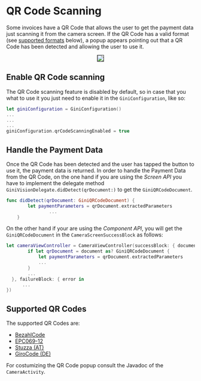QR Code Scanning
=============================

Some invoices have a QR Code that allows the user to get the payment data just scanning it from the camera screen. If the QR Code has a valid format (see [supported formats](#supported-qr-codes) below), a popup appears pointing out that a QR Code has been detected and allowing the user to use it.
<center><img src="img/qr_code_popup.jpg" border="1"/></center>

Enable QR Code scanning
----------------------

The QR Code scanning feature is disabled by default, so in case that you what to use it you just need to enable it in the `GiniConfiguration`, like so:
```swift
let giniConfiguration = GiniConfiguration()
...
...
...		
giniConfiguration.qrCodeScanningEnabled = true
```

Handle the Payment Data
----------------------

Once the QR Code has been detected and the user has tapped the button to use it, the payment data is returned. In order to handle the Payment Data from the QR Code, on the one hand if you are using the _Screen API_ you have to implement the delegate method `GiniVisionDelegate.didDetect(qrDocument:)` to get the `GiniQRCodeDocument`.
```swift
func didDetect(qrDocument: GiniQRCodeDocument) {
        let paymentParameters = qrDocument.extractedParameters
				...
    }
```

On the other hand if your are using the _Component API_, you will get the `GiniQRCodeDocument` in the `CameraScreenSuccessBlock` as follows:
```swift
let cameraViewController = CameraViewController(successBlock: { document in
		if let qrDocument = document as? GiniQRCodeDocument {
			let paymentParameters = qrDocument.extractedParameters
			...
		}
		...      
  }, failureBlock: { error in
      ...
})
```

Supported QR Codes
----------------------

The supported QR Codes are:
- [BezahlCode](http://www.bezahlcode.de)
- [EPC069-12](https://www.europeanpaymentscouncil.eu/document-library/guidance-documents/quick-response-code-guidelines-enable-data-capture-initiation)
- [Stuzza (AT)](https://www.stuzza.at/de/zahlungsverkehr/qr-code.html)
- [GiroCode (DE)](https://www.girocode.de/rechnungsempfaenger/)


For costumizing the QR Code popup consult the Javadoc of the ``CameraActivity``.
